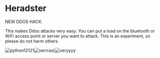# Heradster
NEW DDOS HACK.

This makes Ddos attacks very easy. You can put a load on the bluetooth or WiFi access point or server you want to attack. This is an experiment, so please do not harm others.

![python12121](https://github.com/HamekiPK/Heradster/assets/113810031/4f64ba29-31bd-462a-8556-7d44ba8af4ae)![verrras)](https://github.com/HamekiPK/Heradster/assets/113810031/241efe0f-afa0-4fed-b335-12e449c3cebc)![veryyyy](https://github.com/HamekiPK/Heradster/assets/113810031/afd785c2-1673-4a04-b7da-9417c22eb41b)


